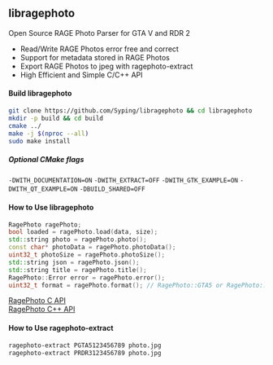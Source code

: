 ## libragephoto
Open Source RAGE Photo Parser for GTA V and RDR 2

- Read/Write RAGE Photos error free and correct
- Support for metadata stored in RAGE Photos
- Export RAGE Photos to jpeg with ragephoto-extract
- High Efficient and Simple C/C++ API

#### Build libragephoto

```bash
git clone https://github.com/Syping/libragephoto && cd libragephoto
mkdir -p build && cd build
cmake ../
make -j $(nproc --all)
sudo make install
```

##### Optional CMake flags
`-DWITH_DOCUMENTATION=ON`
`-DWITH_EXTRACT=OFF`
`-DWITH_GTK_EXAMPLE=ON`
`-DWITH_QT_EXAMPLE=ON`
`-DBUILD_SHARED=OFF`

#### How to Use libragephoto

```cpp
RagePhoto ragePhoto;
bool loaded = ragePhoto.load(data, size);
std::string photo = ragePhoto.photo();
const char* photoData = ragePhoto.photoData();
uint32_t photoSize = ragePhoto.photoSize();
std::string json = ragePhoto.json();
std::string title = ragePhoto.title();
RagePhoto::Error error = ragePhoto.error();
uint32_t format = ragePhoto.format(); // RagePhoto::GTA5 or RagePhoto::RDR2
```

[RagePhoto C API](https://libragephoto.syping.de/doc/_rage_photo_c_8h.html)  
[RagePhoto C++ API](https://libragephoto.syping.de/doc/class_rage_photo.html)

#### How to Use ragephoto-extract

```bash
ragephoto-extract PGTA5123456789 photo.jpg
ragephoto-extract PRDR3123456789 photo.jpg
```
